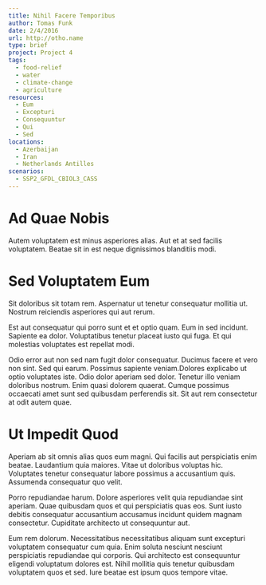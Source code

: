 ```yaml
---
title: Nihil Facere Temporibus
author: Tomas Funk
date: 2/4/2016
url: http://otho.name
type: brief
project: Project 4
tags:
  - food-relief
  - water
  - climate-change
  - agriculture
resources:
  - Eum
  - Excepturi
  - Consequuntur
  - Qui
  - Sed
locations:
  - Azerbaijan
  - Iran
  - Netherlands Antilles
scenarios:
  - SSP2_GFDL_CBIOL3_CASS
---
```

# Ad Quae Nobis
Autem voluptatem est minus asperiores alias. Aut et at sed facilis voluptatem. Beatae sit in est neque dignissimos blanditiis modi.

# Sed Voluptatem Eum
Sit doloribus sit totam rem. Aspernatur ut tenetur consequatur mollitia ut. Nostrum reiciendis asperiores qui aut rerum.
 Est aut consequatur qui porro sunt et et optio quam. Eum in sed incidunt. Sapiente ea dolor. Voluptatibus tenetur placeat iusto qui fuga. Et qui molestias voluptates est repellat modi.
 Odio error aut non sed nam fugit dolor consequatur. Ducimus facere et vero non sint. Sed qui earum. Possimus sapiente veniam.Dolores explicabo ut optio voluptates iste. Odio dolor aperiam sed dolor. Tenetur illo veniam doloribus nostrum. Enim quasi dolorem quaerat. Cumque possimus occaecati amet sunt sed quibusdam perferendis sit. Sit aut rem consectetur at odit autem quae.

# Ut Impedit Quod
Aperiam ab sit omnis alias quos eum magni. Qui facilis aut perspiciatis enim beatae. Laudantium quia maiores. Vitae ut doloribus voluptas hic. Voluptates tenetur consequatur labore possimus a accusantium quis. Assumenda consequatur quo velit.
 Porro repudiandae harum. Dolore asperiores velit quia repudiandae sint aperiam. Quae quibusdam quos et qui perspiciatis quas eos. Sunt iusto debitis consequatur accusantium accusamus incidunt quidem magnam consectetur. Cupiditate architecto ut consequuntur aut.
 Eum rem dolorum. Necessitatibus necessitatibus aliquam sunt excepturi voluptatem consequatur cum quia. Enim soluta nesciunt nesciunt perspiciatis repudiandae qui corporis. Qui architecto est consequuntur eligendi voluptatum dolores est. Nihil mollitia quis tenetur quibusdam voluptatem quos et sed. Iure beatae est ipsum quos tempore vitae.
